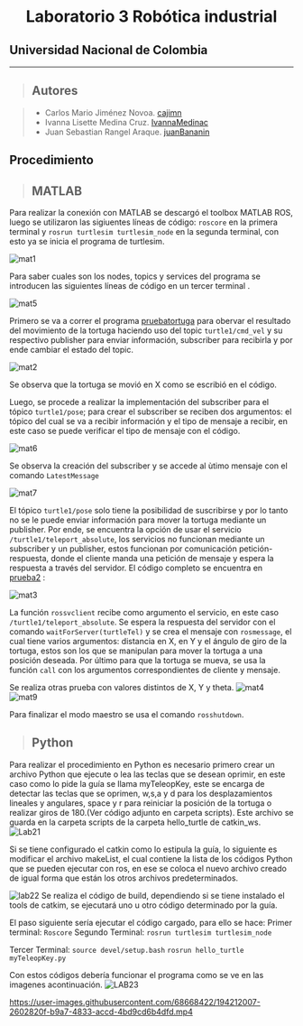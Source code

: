 <h1 align="center"> Laboratorio 3 Robótica industrial </h1>

## Universidad Nacional de Colombia
-------------------------------------------------------------
> ## Autores

  > - Carlos Mario Jiménez Novoa. [cajimn](https://github.com/cajimn)
  > - Ivanna Lisette Medina Cruz. [IvannaMedinac](https://github.com/IvannaMedinaC)
  > - Juan Sebastian Rangel Araque. [juanBananin](https://github.com/juanBananin)


## Procedimiento

> ## MATLAB

Para realizar la conexión con MATLAB se descargó el toolbox MATLAB ROS, luego se utilizaron las sigiuentes líneas de código: `roscore` en la primera terminal y `rosrun turtlesim turtlesim_node` en la segunda terminal, con esto ya se inicia el programa de turtlesim. 

![mat1](https://user-images.githubusercontent.com/51938754/191159316-b83342ee-dd84-4bd4-90d6-4a18f8050d39.png)


Para saber cuales son los nodes, topics y services del programa se introducen las siguientes líneas de código en un tercer terminal .


![mat5](https://user-images.githubusercontent.com/51938754/191159503-aa21de05-656b-44d0-a76c-2ba889d03193.png)

Primero se va a correr el programa [pruebatortuga](scripts/pruebatortuga.m) para obervar el resultado del movimiento de la tortuga haciendo uso del topic `turtle1/cmd_vel` y su respectivo publisher para enviar información, subscriber para recibirla y por ende cambiar el estado del topic.

![mat2](https://user-images.githubusercontent.com/51938754/191160162-ba412058-6894-47cb-995d-ac61213d503c.png)

Se observa que la tortuga se movió en X como se escribió en el código.

Luego, se procede a realizar la implementación del subscriber para el tópico `turtle1/pose`; para crear el subscriber se reciben dos argumentos: el tópico del cual se va a recibir información y el tipo de mensaje a recibir, en este caso se puede verificar el tipo de mensaje con el código.


![mat6](https://user-images.githubusercontent.com/51938754/191161123-b324b6dd-780c-4a07-8e67-0fa56981cceb.png)

Se observa la creación del subscriber y se accede al ùtimo mensaje con el comando `LatestMessage`

![mat7](https://user-images.githubusercontent.com/51938754/191161652-140778c3-5e53-4214-9584-b28b71f4dbed.png)

El tópico `turtle1/pose` solo tiene la posibilidad de suscribirse y por lo tanto no se le puede enviar información para mover la tortuga mediante un publisher. Por ende, se encuentra la opción de usar el servicio `/turtle1/teleport_absolute`, los servicios no funcionan mediante un subscriber y un publisher, estos funcionan por comunicación petición-respuesta, donde el cliente manda una petición de mensaje y espera la respuesta a través del servidor. 
El código completo se encuentra en [prueba2](scripts/prueba2.m) :

![mat3](https://user-images.githubusercontent.com/51938754/191162621-5d9412f9-5b0c-4b62-9c26-a7d61022b4e7.png)

La función `rossvclient` recibe como argumento el servicio, en este caso `/turtle1/teleport_absolute`. Se espera la respuesta del servidor con el comando `waitForServer(turtleTel)` y se crea el mensaje con `rosmessage`, el cual tiene varios argumentos: distancia en X, en Y y el ángulo de giro de la tortuga, estos son los que se manipulan para mover la tortuga a una posición deseada. Por último para que la tortuga se mueva, se usa la función `call` con los argumentos correspondientes de cliente y mensaje.

Se realiza otras prueba con valores distintos de X, Y y theta.
![mat4](https://user-images.githubusercontent.com/51938754/191163516-4f21a09c-a2ba-40ee-9afb-7b415092e7a5.png)
![mat9](https://user-images.githubusercontent.com/51938754/191165817-4fb8efaf-7625-448a-8c2a-1b3981ac5d6d.png)

Para finalizar el modo maestro se usa el comando `rosshutdown`.
> ## Python 
Para realizar el procedimiento en Python es necesario primero crear un archivo Python que ejecute o lea las teclas que se desean oprimir, en este caso como lo pide la guía se llama myTeleopKey, este se encarga de detectar las teclas que se oprimen, w,s,a y d para los desplazamientos lineales y angulares, space y r para reiniciar la posición de la tortuga o realizar giros de 180.(Ver código adjunto en carpeta scripts). Este archivo se guarda en la carpeta scripts de la carpeta hello_turtle de catkin_ws. 
![Lab21](https://user-images.githubusercontent.com/52113892/191166139-914db828-5a7a-4d1d-b2a9-68707c41847b.png)

Si se tiene configurado el catkin como lo estipula la guía, lo siguiente es modificar el archivo makeList, el cual contiene la lista de los códigos Python que se pueden ejecutar con ros, en ese se coloca el nuevo archivo creado de igual forma que están los otros archivos predeterminados. 


![lab22](https://user-images.githubusercontent.com/52113892/191166248-a68ba035-bab4-4506-a76e-23309a25d159.png)
Se realiza el código de build, dependiendo si se tiene instalado el tools de catkim, se ejecutará uno u otro código determinado por la guía. 

El paso siguiente sería ejecutar el código cargado, para ello se hace:
Primer terminal:
`Roscore`
Segundo Terminal:
`rosrun turtlesim turtlesim_node`

Tercer Terminal:
`source devel/setup.bash`
`rosrun hello_turtle myTeleopKey.py`

Con estos códigos debería funcionar el programa como se ve en las imagenes acontinuación.
![LAB23](https://user-images.githubusercontent.com/52113892/191166960-2a3d86ea-3f3c-4a2d-a2ad-f4fe1e1c1672.png)


https://user-images.githubusercontent.com/68668422/194212007-2602820f-b9a7-4833-accd-4bd9cd6b4dfd.mp4

